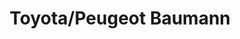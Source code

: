 ---
title: "Toyota/Peugeot Baumann"
url: /stainach-puergg/toyota-peugeot-baumann/
shop: Autohaus
---